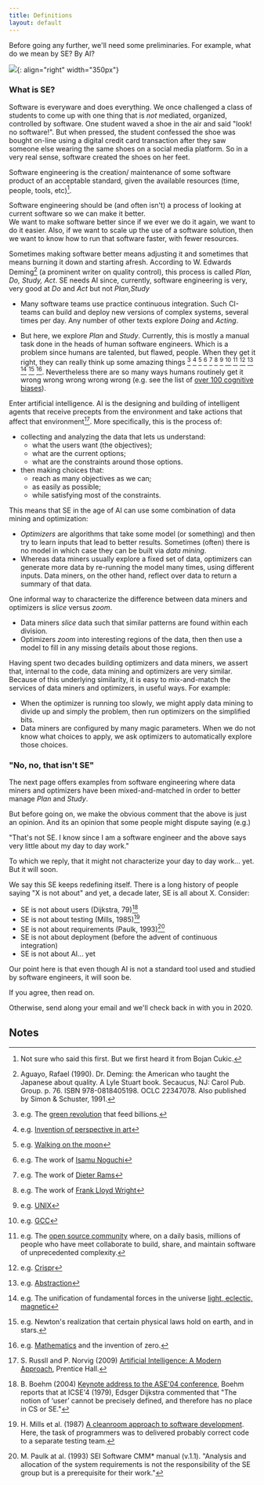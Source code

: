 ```yaml
---
title: Definitions
layout: default
---
```



Before going any further, we'll need some preliminaries. For example,
what do we mean  by SE? By AI?

![](https://i.ytimg.com/vi/E46LYc4JpYM/maxresdefault.jpg){: align="right" width="350px"}

### What is SE?



Software is everyware and does everything.
We once challenged a class of students to come
up with one thing that is _not_ mediated, organized,
controlled by software. One student waved a shoe
in the air and said "look! no software!". But when
pressed, the student confessed the shoe was bought on-line
using a digital credit card transaction after they saw
someone else wearing the same shoes on a social media
platform. So in a very real sense, software created
the shoes on her feet.

Software engineering is the creation/ maintenance of some software
product of an acceptable standard, given the available resources (time,
people, tools, etc)[^0].




Software engineering should be (and often isn't) a process of looking
at current software so we can make it better.  
We want to make software better since if we ever we do it again,
we want to do it easier. Also, if we want to scale up the use
of a software solution, then we want  to know how to run
that software faster, with fewer resources.

Sometimes making software better  means
adjusting it and sometimes that means burning it down and starting afresh.
According to W. Edwards Deming[^2] (a prominent writer on quality control),
this process is called _Plan, Do, Study, Act_.
SE needs AI since,
currently, software engineering is very, very good at _Do_ and _Act_ but not _Plan,Study_

-  Many software teams use practice continuous integration. Such CI-teams can
   build and deploy new versions of complex systems, several times per day.
   Any number of other texts explore _Doing_ and _Acting_.  

- But here, we explore _Plan_ and _Study_. Currently, this is mostly a manual
  task done in the heads of human software engineers.
  Which is a problem since humans are talented, but flawed, people.
  When they get
  it right, they can really think up some 
  amazing things [^7] [^8] [^9] [^10] [^11] [^12] [^13] [^14] [^15] [^16] [^17] [^18] [^19] [^20].
  Nevertheless there are so many ways humans routinely get it
   wrong wrong wrong wrong wrong
  (e.g. see the list of [over 100 cognitive biases](cognitivebias)). 

Enter artificial intelligence. AI
is the designing and building of intelligent agents
that receive precepts from the environment and take actions that affect
that environment[^1].  More specifically, this is the process of:

- collecting and analyzing the data that lets us understand:
     - what the users want (the objectives);
     - what are the current options;
     - what are the constraints around those options.
- then making choices that:
     - reach as many objectives as we can;
     - as easily as possible;
     - while satisfying most of the constraints.

This means that SE in the age of AI
can use some combination of data mining and optimization:

- _Optimizers_ are algorithms
that take some model (or something)
and then try to learn inputs that lead to better results.
Sometimes (often) there is no model in which
case they can be built via _data mining_.
- Whereas data miners usually explore a fixed
set of data, optimizers can generate more data by re-running the model 
many times,
using different inputs.
Data miners, on the other hand,
reflect over data to return a
summary of that data.

One informal way to characterize the difference between data miners and optimizers is _slice_ versus _zoom_.

- Data miners _slice_  data such that similar patterns  are found within each division.
- Optimizers  _zoom_ into interesting regions of the data,
then then use a model to fill  in any missing details
about those regions. 

Having spent two decades building optimizers and data miners,
we assert that, internal to the code,
 data mining and optimizers are very similar.
Because of this underlying similarity, it is easy
to mix-and-match the services of data miners and optimizers,
in useful ways.
For example:

- When the optimizer is running too slowly, we might apply data mining
  to divide up and simply the problem, then run optimizers on 
  the simplified bits.
- Data miners are configured by many magic parameters. When we do not know
  what choices to apply, we ask optimizers to automatically
  explore those choices.


### "No, no, that isn't SE"

The next page offers examples from software engineering where
data miners and optimizers have been mixed-and-matched in order
to better manage _Plan_ and _Study_.

But before going on, we make the obvious comment that 
the above is just an opinion. And its an opinion that some people might dispute saying (e.g.)

"That's not SE. I know since I am a software engineer and the above says very little about my day to day work." 

To which we reply, that it might not characterize your day to day work... yet. But it will soon. 

We say this SE keeps
redefining itself. There is a long history of people saying "X is not about" and yet, a decade later,
SE is all about X. Consider:


- SE is not about  users (Dijkstra, 79)[^3]
- SE is not about testing (Mills, 1985)[^4]
- SE is not about requirements (Paulk, 1993)[^5]
- SE is not about deployment (before the advent of continuous integration)
- SE is not about AI... yet

Our point here is that even though AI is not a standard tool 
used and studied by 
software engineers, it will soon be. 

If you agree, then read on.

Otherwise, send along your email and we'll check back in with you in 2020.

## Notes

[^0]: Not sure who said this first. But we first heard it from Bojan Cukic.
[^1]: S. Russll and P. Norvig (2009) [Artificial Intelligence: A Modern Approach](https://dl.acm.org/citation.cfm?id=1671238),  Prentice Hall.
[^2]: Aguayo, Rafael (1990). Dr. Deming: the American who taught the Japanese about quality. A Lyle Stuart book. Secaucus, NJ: Carol Pub. Group. p. 76. ISBN 978-0818405198. OCLC 22347078. Also published by Simon & Schuster, 1991.
[^13]: e.g. [UNIX](https://en.wikipedia.org/wiki/History_of_Unix)
[^14]: e.g. [GCC](https://en.wikipedia.org/wiki/GNU_Compiler_Collection)
[^15]: e.g. The [open source community](https://en.wikipedia.org/wiki/Open-source_software) where, on a daily basis, millions of people who have meet collaborate to build, share, and maintain software of unprecedented complexity.
[^7]: e.g. The [green revolution](https://en.wikipedia.org/wiki/Green_Revolution) that feed billions.
[^9]: e.g. [Walking on the moon](https://en.wikipedia.org/wiki/List_of_missions_to_the_Moon)
[^17]: e.g. [Abstraction](https://en.wikipedia.org/wiki/Abstraction)
[^20]: e.g. [Mathematics](https://en.wikipedia.org/wiki/Mathematics) and the invention of zero.
[^19]: e.g. Newton's  realization that certain physical laws hold on earth, and in stars.
[^21]: e.g. [Conservation Laws](https://en.wikipedia.org/wiki/Conservation_law#Exact_laws)
[^18]: e.g. The unification of fundamental forces in the universe [light, eclectic, magnetic](https://en.wikipedia.org/wiki/Electromagnetic_radiation)
[^16]: e.g. [Crispr](https://en.wikipedia.org/wiki/CRISPR)
[^8]: e.g. [Invention of perspective in art](https://en.wikipedia.org/wiki/Perspectivity)
[^10]: e.g. The work of [Isamu Noguchi](https://www.noguchi.org/noguchi/timeline)
[^12]: e.g. The work of [Frank Lloyd Wright](https://franklloydwright.org)
[^11]: e.g. The work of [Dieter Rams](https://readymag.com/shuffle/dieter-rams/)
[^3]: B. Boehm (2004) [Keynote address to the ASE'04 conference](http://ase-conferences.org/ase/past/ase2004/download/KeynoteBoehm.pdf), Boehm reports that at ICSE'4 (1979), Edsger Dijkstra commented that "The notion of ‘user’ cannot be precisely defined, and therefore has no place in CS or SE."
[^4]: H. Mills et al. (1987) [A cleanroom approach to software development](https://en.wikipedia.org/wiki/Cleanroom_software_engineering).  Here, the task of programmers was to  delivered probably correct code to a separate testing team.
[^5]: M. Paulk at al. (1993)  SEI Software CMM\* manual (v.1.1). "Analysis and allocation of the system requirements is not the responsibility of the SE group but is a prerequisite for their work."


